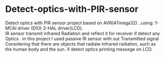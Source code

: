 # Detect-optics-with-PIR-sensor
Detect optics with PIR sensor project based on AVR(ATmega32) ..using: 
1- MCAl driver (DIO)
2-HAL driver(LCD).  
IR sensor transmit infrared Radiation and reflect it for receiver  if detect any Optics . in this project I used passive IR sensor with out Transmitted signal Considering that there are objects that radiate infrared radiation, such as the human body and the sun.  if detect optics printing messege on LCD.
